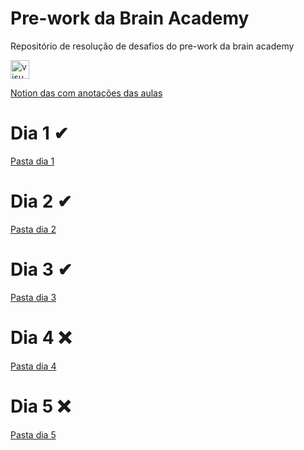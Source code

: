 # Pre-work da Brain Academy
Repositório de resolução de desafios do pre-work da brain academy

<a href="https://dticed.notion.site/dticed/9384401fdba941d9a579b58d0120ab45?v=e0a7e2946d29497aa87e49ec849ae78f">
  <img src="https://img.icons8.com/nolan/452/notion.png" alt="visual studio code" width="30px">
</a>

[Notion das com anotações das aulas](https://dticed.notion.site/dticed/9384401fdba941d9a579b58d0120ab45?v=e0a7e2946d29497aa87e49ec849ae78f) 

# Dia 1 ✔
[Pasta dia 1](https://github.com/dticed/bacademy-pre-work/tree/main/dia1)
# Dia 2 ✔
[Pasta dia 2](https://github.com/dticed/bacademy-pre-work/)
# Dia 3 ✔
[Pasta dia 3](https://github.com/dticed/bacademy-pre-work/)
# Dia 4 ❌
[Pasta dia 4](https://github.com/dticed/bacademy-pre-work/)
# Dia 5 ❌
[Pasta dia 5](https://github.com/dticed/bacademy-pre-work/)
